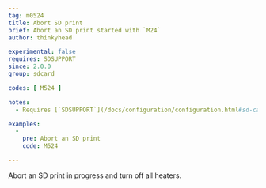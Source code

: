 ```yaml
---
tag: m0524
title: Abort SD print
brief: Abort an SD print started with `M24`
author: thinkyhead

experimental: false
requires: SDSUPPORT
since: 2.0.0
group: sdcard

codes: [ M524 ]

notes:
  - Requires [`SDSUPPORT`](/docs/configuration/configuration.html#sd-card)

examples:
  -
    pre: Abort an SD print
    code: M524

---
```


Abort an SD print in progress and turn off all heaters.

